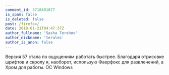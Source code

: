 ```yaml
---
comment_id: 3718401877
is_spam: false
is_deleted: false
post: /firefox/
date: 2018-01-21T04:47:37Z
author_fullname: 'Sasha Terehov'
author_nickname: 'terales'
author_is_anon: false
---
```


<p>Версия 57 стала по ощущениям работать быстрее. Благодаря отрисовке шрифтов и скролу я, наоборот, использую Фаерфокс для развлечений, а Хром для работы. ОС Windows</p>
